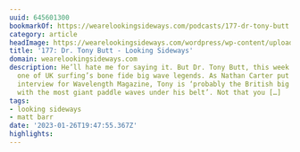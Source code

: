 ```yaml
---
uuid: 645601300
bookmarkOf: https://wearelookingsideways.com/podcasts/177-dr-tony-butt
category: article
headImage: https://wearelookingsideways.com/wordpress/wp-content/uploads/2022/02/TonyButt-3-scaled.jpg
title: '177: Dr. Tony Butt - Looking Sideways'
domain: wearelookingsideways.com
description: He’ll hate me for saying it. But Dr. Tony Butt, this week’s guest, is
  one of UK surfing’s bone fide big wave legends. As Nathan Carter put it in a recent
  interview for Wavelength Magazine, Tony is ‘probably the British big wave surfer
  with the most giant paddle waves under his belt’. Not that you […]
tags:
- looking sideways
- matt barr
date: '2023-01-26T19:47:55.367Z'
highlights: 
---
```



